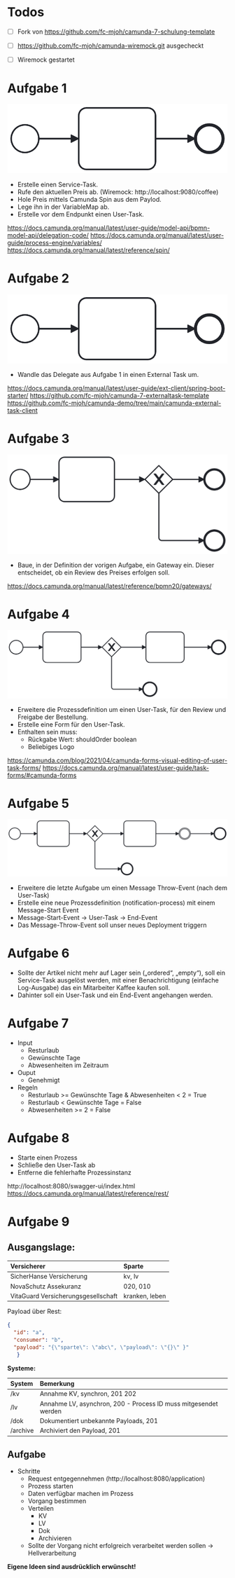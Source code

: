 # Todos

-  [ ] Fork von https://github.com/fc-mjoh/camunda-7-schulung-template
-  [ ] https://github.com/fc-mjoh/camunda-wiremock.git ausgecheckt
-  [ ] Wiremock gestartet 


# Aufgabe 1

![Aufgabe 1_2](documentation/1_2.png)

  * Erstelle einen Service-Task.
  * Rufe den aktuellen Preis ab. (Wiremock: http://localhost:9080/coffee)
  * Hole Preis mittels Camunda Spin aus dem Paylod.
  * Lege ihn in der VariableMap ab.
  * Erstelle vor dem Endpunkt einen User-Task.

https://docs.camunda.org/manual/latest/user-guide/model-api/bpmn-model-api/delegation-code/
https://docs.camunda.org/manual/latest/user-guide/process-engine/variables/
https://docs.camunda.org/manual/latest/reference/spin/


# Aufgabe 2

![Aufgabe 1_2](documentation/1_2.png)

  * Wandle das Delegate aus Aufgabe 1 in einen External Task um.

https://docs.camunda.org/manual/latest/user-guide/ext-client/spring-boot-starter/
https://github.com/fc-mjoh/camunda-7-externaltask-template
https://github.com/fc-mjoh/camunda-demo/tree/main/camunda-external-task-client


# Aufgabe 3

![Aufgabe 3](documentation/3.png)

  * Baue, in der Definition der vorigen Aufgabe, ein Gateway ein. Dieser entscheidet, ob ein Review des Preises erfolgen soll.

https://docs.camunda.org/manual/latest/reference/bpmn20/gateways/


# Aufgabe 4

![Aufgabe 4](documentation/4.png)

  * Erweitere die Prozessdefinition um einen User-Task, für den Review und Freigabe der Bestellung.
  * Erstelle eine Form für den User-Task.
  * Enthalten sein muss:
    * Rückgabe Wert: shouldOrder boolean
    * Beliebiges Logo

https://camunda.com/blog/2021/04/camunda-forms-visual-editing-of-user-task-forms/
https://docs.camunda.org/manual/latest/user-guide/task-forms/#camunda-forms


# Aufgabe 5

![Aufgabe 5](documentation/5.png)

  * Erweitere die letzte Aufgabe um einen Message Throw-Event (nach dem User-Task)
  * Erstelle eine neue Prozessdefinition (notification-process) mit einem Message-Start Event
  * Message-Start-Event -> User-Task -> End-Event
  * Das Message-Throw-Event soll unser neues Deployment triggern


# Aufgabe 6

  * Sollte der Artikel nicht mehr auf Lager sein („ordered“, „empty“), soll ein Service-Task ausgelöst werden, mit einer Benachrichtigung (einfache Log-Ausgabe)  das ein Mitarbeiter Kaffee kaufen soll.
  * Dahinter soll ein User-Task und ein End-Event angehangen werden.


# Aufgabe 7

  * Input
    * Resturlaub
    * Gewünschte Tage
    * Abwesenheiten im Zeitraum
  * Ouput
    * Genehmigt
  * Regeln
    * Resturlaub >= Gewünschte Tage & Abwesenheiten < 2 = True
    * Resturlaub < Gewünschte Tage = False
    * Abwesenheiten >= 2 = False
  

# Aufgabe 8

  * Starte einen Prozess
  * Schließe den User-Task ab
  * Entferne die fehlerhafte Prozessinstanz

http://localhost:8080/swagger-ui/index.html
https://docs.camunda.org/manual/latest/reference/rest/


# Aufgabe 9

## Ausgangslage: 

| Versicherer | Sparte |
|:---|:---|
|SicherHanse Versicherung|kv, lv|
|NovaSchutz Assekuranz|020, 010|
|VitaGuard Versicherungsgesellschaft|kranken, leben|

Payload über Rest: 

```json
{
  "id": "a",
  "consumer": "b",
  "payload": "{\"sparte\": \"abc\", \"payload\": \"{}\" }"
   }
```

**Systeme:**

| System | Bemerkung |
|:---|:---|
|/kv|Annahme KV, synchron, 201 202 |
|/lv|Annahme LV, asynchron, 200 - Process ID muss mitgesendet werden|
|/dok|Dokumentiert unbekannte Payloads, 201|
|/archive|Archiviert den Payload, 201|

## Aufgabe

  * Schritte
    * Request entgegennehmen (http://localhost:8080/application)
    * Prozess starten
    * Daten verfügbar machen im Prozess
    * Vorgang bestimmen
    * Verteilen
        * KV
        * LV
        * Dok
        * Archivieren
    * Sollte der Vorgang nicht erfolgreich verarbeitet werden sollen -> Hellverarbeitung

**Eigene Ideen sind ausdrücklich erwünscht!**
